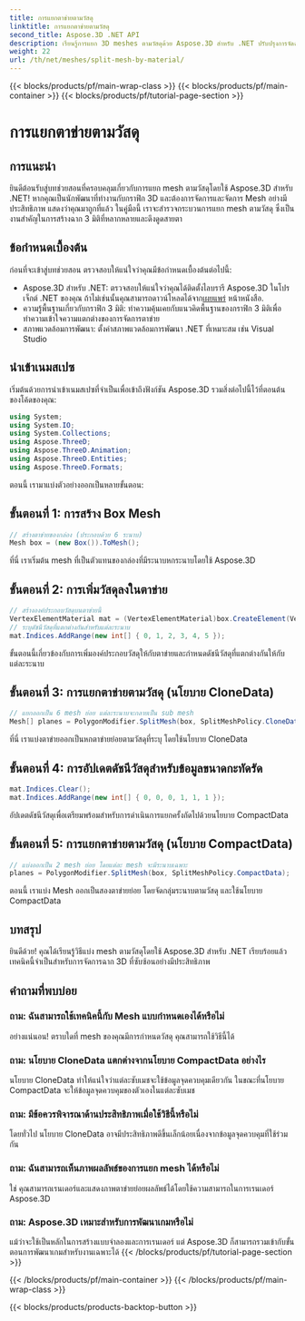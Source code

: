 ```yaml
---
title: การแยกตาข่ายตามวัสดุ
linktitle: การแยกตาข่ายตามวัสดุ
second_title: Aspose.3D .NET API
description: เรียนรู้การแยก 3D meshes ตามวัสดุด้วย Aspose.3D สำหรับ .NET ปรับปรุงการจัดฉากและประสิทธิภาพ คำแนะนำทีละขั้นตอนสำหรับนักพัฒนา
weight: 22
url: /th/net/meshes/split-mesh-by-material/
---
```


{{< blocks/products/pf/main-wrap-class >}}
{{< blocks/products/pf/main-container >}}
{{< blocks/products/pf/tutorial-page-section >}}

# การแยกตาข่ายตามวัสดุ

## การแนะนำ
ยินดีต้อนรับสู่บทช่วยสอนที่ครอบคลุมเกี่ยวกับการแยก mesh ตามวัสดุโดยใช้ Aspose.3D สำหรับ .NET! หากคุณเป็นนักพัฒนาที่ทำงานกับกราฟิก 3D และต้องการจัดการและจัดการ Mesh อย่างมีประสิทธิภาพ แสดงว่าคุณมาถูกที่แล้ว ในคู่มือนี้ เราจะสำรวจกระบวนการแยก mesh ตามวัสดุ ซึ่งเป็นงานสำคัญในการสร้างฉาก 3 มิติที่หลากหลายและดึงดูดสายตา
## ข้อกำหนดเบื้องต้น
ก่อนที่จะเข้าสู่บทช่วยสอน ตรวจสอบให้แน่ใจว่าคุณมีข้อกำหนดเบื้องต้นต่อไปนี้:
-  Aspose.3D สำหรับ .NET: ตรวจสอบให้แน่ใจว่าคุณได้ติดตั้งไลบรารี Aspose.3D ในโปรเจ็กต์ .NET ของคุณ ถ้าไม่เช่นนั้นคุณสามารถดาวน์โหลดได้จาก[เผยแพร่](https://releases.aspose.com/3d/net/) หน้าหนังสือ.
- ความรู้พื้นฐานเกี่ยวกับกราฟิก 3 มิติ: ทำความคุ้นเคยกับแนวคิดพื้นฐานของกราฟิก 3 มิติเพื่อทำความเข้าใจความแตกต่างของการจัดการตาข่าย
- สภาพแวดล้อมการพัฒนา: ตั้งค่าสภาพแวดล้อมการพัฒนา .NET ที่เหมาะสม เช่น Visual Studio
## นำเข้าเนมสเปซ
เริ่มต้นด้วยการนำเข้าเนมสเปซที่จำเป็นเพื่อเข้าถึงฟังก์ชัน Aspose.3D รวมสิ่งต่อไปนี้ไว้ที่ตอนต้นของโค้ดของคุณ:
```csharp
using System;
using System.IO;
using System.Collections;
using Aspose.ThreeD;
using Aspose.ThreeD.Animation;
using Aspose.ThreeD.Entities;
using Aspose.ThreeD.Formats;
```
ตอนนี้ เรามาแบ่งตัวอย่างออกเป็นหลายขั้นตอน:
## ขั้นตอนที่ 1: การสร้าง Box Mesh
```csharp
// สร้างตาข่ายของกล่อง (ประกอบด้วย 6 ระนาบ)
Mesh box = (new Box()).ToMesh();
```
ที่นี่ เราเริ่มต้น mesh ที่เป็นตัวแทนของกล่องที่มีระนาบหกระนาบโดยใช้ Aspose.3D
## ขั้นตอนที่ 2: การเพิ่มวัสดุลงในตาข่าย
```csharp
// สร้างองค์ประกอบวัสดุบนตาข่ายนี้
VertexElementMaterial mat = (VertexElementMaterial)box.CreateElement(VertexElementType.Material, MappingMode.Polygon, ReferenceMode.Index);
// ระบุดัชนีวัสดุที่แตกต่างกันสำหรับแต่ละระนาบ
mat.Indices.AddRange(new int[] { 0, 1, 2, 3, 4, 5 });
```
ขั้นตอนนี้เกี่ยวข้องกับการเพิ่มองค์ประกอบวัสดุให้กับตาข่ายและกำหนดดัชนีวัสดุที่แตกต่างกันให้กับแต่ละระนาบ
## ขั้นตอนที่ 3: การแยกตาข่ายตามวัสดุ (นโยบาย CloneData)
```csharp
// แยกออกเป็น 6 mesh ย่อย แต่ละระนาบจะกลายเป็น sub mesh
Mesh[] planes = PolygonModifier.SplitMesh(box, SplitMeshPolicy.CloneData);
```
ที่นี่ เราแบ่งตาข่ายออกเป็นหกตาข่ายย่อยตามวัสดุที่ระบุ โดยใช้นโยบาย CloneData
## ขั้นตอนที่ 4: การอัปเดตดัชนีวัสดุสำหรับข้อมูลขนาดกะทัดรัด
```csharp
mat.Indices.Clear();
mat.Indices.AddRange(new int[] { 0, 0, 0, 1, 1, 1 });
```
อัปเดตดัชนีวัสดุเพื่อเตรียมพร้อมสำหรับการดำเนินการแยกครั้งถัดไปด้วยนโยบาย CompactData
## ขั้นตอนที่ 5: การแยกตาข่ายตามวัสดุ (นโยบาย CompactData)
```csharp
// แบ่งออกเป็น 2 mesh ย่อย โดยแต่ละ mesh จะมีระนาบเฉพาะ
planes = PolygonModifier.SplitMesh(box, SplitMeshPolicy.CompactData);
```
ตอนนี้ เราแบ่ง Mesh ออกเป็นสองตาข่ายย่อย โดยจัดกลุ่มระนาบตามวัสดุ และใช้นโยบาย CompactData
## บทสรุป
ยินดีด้วย! คุณได้เรียนรู้วิธีแบ่ง mesh ตามวัสดุโดยใช้ Aspose.3D สำหรับ .NET เรียบร้อยแล้ว เทคนิคนี้จำเป็นสำหรับการจัดการฉาก 3D ที่ซับซ้อนอย่างมีประสิทธิภาพ
## คำถามที่พบบ่อย
### ถาม: ฉันสามารถใช้เทคนิคนี้กับ Mesh แบบกำหนดเองได้หรือไม่
อย่างแน่นอน! ตราบใดที่ mesh ของคุณมีการกำหนดวัสดุ คุณสามารถใช้วิธีนี้ได้
### ถาม: นโยบาย CloneData แตกต่างจากนโยบาย CompactData อย่างไร
นโยบาย CloneData ทำให้แน่ใจว่าแต่ละซับเมชจะใช้ข้อมูลจุดควบคุมเดียวกัน ในขณะที่นโยบาย CompactData จะให้ข้อมูลจุดควบคุมของตัวเองในแต่ละซับเมช
### ถาม: มีข้อควรพิจารณาด้านประสิทธิภาพเมื่อใช้วิธีนี้หรือไม่
โดยทั่วไป นโยบาย CloneData อาจมีประสิทธิภาพดีขึ้นเล็กน้อยเนื่องจากข้อมูลจุดควบคุมที่ใช้ร่วมกัน
### ถาม: ฉันสามารถเห็นภาพผลลัพธ์ของการแยก mesh ได้หรือไม่
ใช่ คุณสามารถเรนเดอร์และแสดงภาพตาข่ายย่อยผลลัพธ์ได้โดยใช้ความสามารถในการเรนเดอร์ Aspose.3D
### ถาม: Aspose.3D เหมาะสำหรับการพัฒนาเกมหรือไม่
แม้ว่าจะใช้เป็นหลักในการสร้างแบบจำลองและการเรนเดอร์ แต่ Aspose.3D ก็สามารถรวมเข้ากับขั้นตอนการพัฒนาเกมสำหรับงานเฉพาะได้
{{< /blocks/products/pf/tutorial-page-section >}}

{{< /blocks/products/pf/main-container >}}
{{< /blocks/products/pf/main-wrap-class >}}

{{< blocks/products/products-backtop-button >}}
